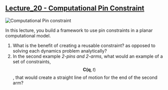 ## [Lecture_20 - Computational Pin Constraint](https://youtu.be/8ZiNCbyiSdM)

![Computational Pin constraint](https://campuspro-uploads.s3.us-west-2.amazonaws.com/2f97aca3-fc59-4d60-903d-2957cdab1812/a944601f-96aa-4c6a-859e-f59d67230d73/18_comp-dyn-pin.mp4.png)

In this lecture, you build a framework to use pin constraints in a planar computational model. 

1. What is the benefit of creating a reusable constraint? as opposed to solving each dynamics problem analytically?
2. In the second example _2-pins and 2-arms_, what would an example of a set of constraints, $$\mathbf{C(q},t)$$, that would create a straight line of motion for the end of the second arm?

